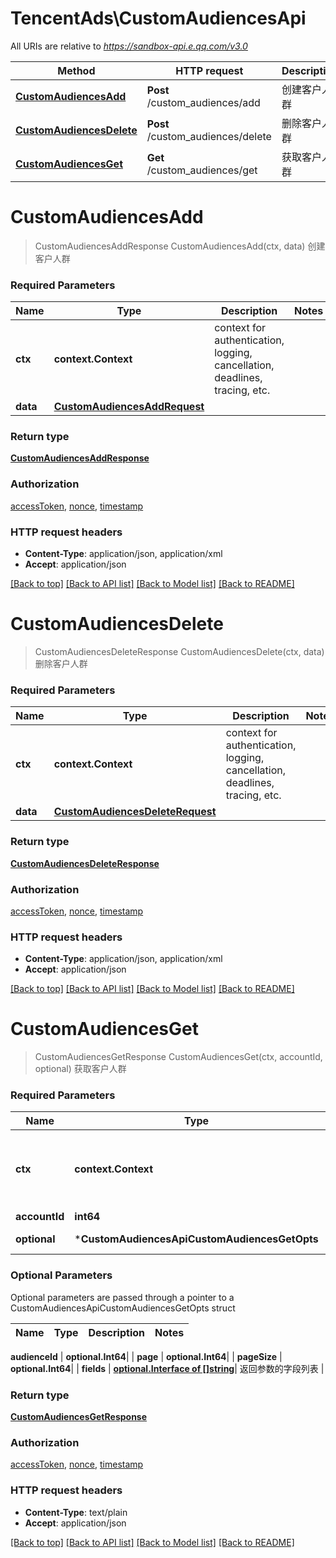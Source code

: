 # TencentAds\CustomAudiencesApi

All URIs are relative to *https://sandbox-api.e.qq.com/v3.0*

Method | HTTP request | Description
------------- | ------------- | -------------
[**CustomAudiencesAdd**](CustomAudiencesApi.md#CustomAudiencesAdd) | **Post** /custom_audiences/add | 创建客户人群
[**CustomAudiencesDelete**](CustomAudiencesApi.md#CustomAudiencesDelete) | **Post** /custom_audiences/delete | 删除客户人群
[**CustomAudiencesGet**](CustomAudiencesApi.md#CustomAudiencesGet) | **Get** /custom_audiences/get | 获取客户人群


# **CustomAudiencesAdd**
> CustomAudiencesAddResponse CustomAudiencesAdd(ctx, data)
创建客户人群

### Required Parameters

Name | Type | Description  | Notes
------------- | ------------- | ------------- | -------------
 **ctx** | **context.Context** | context for authentication, logging, cancellation, deadlines, tracing, etc.
  **data** | [**CustomAudiencesAddRequest**](CustomAudiencesAddRequest.md)|  | 

### Return type

[**CustomAudiencesAddResponse**](CustomAudiencesAddResponse.md)

### Authorization

[accessToken](../README.md#accessToken), [nonce](../README.md#nonce), [timestamp](../README.md#timestamp)

### HTTP request headers

 - **Content-Type**: application/json, application/xml
 - **Accept**: application/json

[[Back to top]](#) [[Back to API list]](../README.md#documentation-for-api-endpoints) [[Back to Model list]](../README.md#documentation-for-models) [[Back to README]](../README.md)

# **CustomAudiencesDelete**
> CustomAudiencesDeleteResponse CustomAudiencesDelete(ctx, data)
删除客户人群

### Required Parameters

Name | Type | Description  | Notes
------------- | ------------- | ------------- | -------------
 **ctx** | **context.Context** | context for authentication, logging, cancellation, deadlines, tracing, etc.
  **data** | [**CustomAudiencesDeleteRequest**](CustomAudiencesDeleteRequest.md)|  | 

### Return type

[**CustomAudiencesDeleteResponse**](CustomAudiencesDeleteResponse.md)

### Authorization

[accessToken](../README.md#accessToken), [nonce](../README.md#nonce), [timestamp](../README.md#timestamp)

### HTTP request headers

 - **Content-Type**: application/json, application/xml
 - **Accept**: application/json

[[Back to top]](#) [[Back to API list]](../README.md#documentation-for-api-endpoints) [[Back to Model list]](../README.md#documentation-for-models) [[Back to README]](../README.md)

# **CustomAudiencesGet**
> CustomAudiencesGetResponse CustomAudiencesGet(ctx, accountId, optional)
获取客户人群

### Required Parameters

Name | Type | Description  | Notes
------------- | ------------- | ------------- | -------------
 **ctx** | **context.Context** | context for authentication, logging, cancellation, deadlines, tracing, etc.
  **accountId** | **int64**|  | 
 **optional** | ***CustomAudiencesApiCustomAudiencesGetOpts** | optional parameters | nil if no parameters

### Optional Parameters
Optional parameters are passed through a pointer to a CustomAudiencesApiCustomAudiencesGetOpts struct

Name | Type | Description  | Notes
------------- | ------------- | ------------- | -------------

 **audienceId** | **optional.Int64**|  | 
 **page** | **optional.Int64**|  | 
 **pageSize** | **optional.Int64**|  | 
 **fields** | [**optional.Interface of []string**](string.md)| 返回参数的字段列表 | 

### Return type

[**CustomAudiencesGetResponse**](CustomAudiencesGetResponse.md)

### Authorization

[accessToken](../README.md#accessToken), [nonce](../README.md#nonce), [timestamp](../README.md#timestamp)

### HTTP request headers

 - **Content-Type**: text/plain
 - **Accept**: application/json

[[Back to top]](#) [[Back to API list]](../README.md#documentation-for-api-endpoints) [[Back to Model list]](../README.md#documentation-for-models) [[Back to README]](../README.md)

